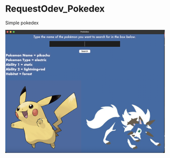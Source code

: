 # RequestOdev_Pokedex
Simple pokedex

![Alt text](https://github.com/krmyldrmm/RequestOdev_Pokedex/blob/main/image.png)
